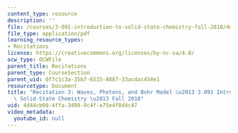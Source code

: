 ```yaml
---
content_type: resource
description: ''
file: /courses/3-091-introduction-to-solid-state-chemistry-fall-2018/4d44cb084ffa34989c4fe75e4f8d4c47_MIT3_091F18_REC3.pdf
file_type: application/pdf
learning_resource_types:
- Recitations
license: https://creativecommons.org/licenses/by-nc-sa/4.0/
ocw_type: OCWFile
parent_title: Recitations
parent_type: CourseSection
parent_uid: 0f7c1c3a-35b7-6533-8887-33acdac458e1
resourcetype: Document
title: "Recitation 3: Waves, Photons, and Bohr Model \u2013 3.091 Introduction to\
  \ Solid-State Chemistry \u2013 Fall 2018"
uid: 4d44cb08-4ffa-3498-9c4f-e75e4f8d4c47
video_metadata:
  youtube_id: null
---
```

